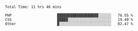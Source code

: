 <!--START_SECTION:waka-->

```text
Total Time: 11 hrs 46 mins

PHP                     ▓▓▓▓▓▓▓▓▓▓▓▓▓▓▓▓▓▓▓░░░░░░   76.55 %
CSS                     ▓▓▓▓▓░░░░░░░░░░░░░░░░░░░░   19.40 %
Other                   ▓░░░░░░░░░░░░░░░░░░░░░░░░   02.47 %
```

<!--END_SECTION:waka-->
